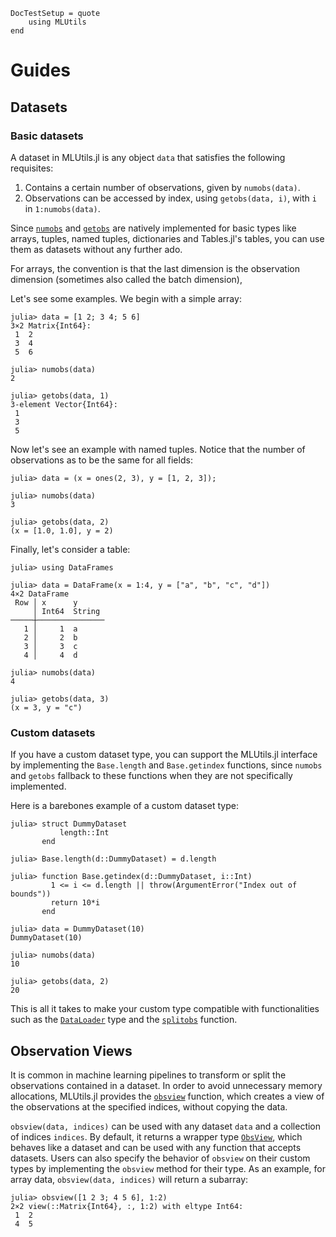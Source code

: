 ```@meta
DocTestSetup = quote
    using MLUtils
end
```

# Guides

## Datasets 

### Basic datasets

A dataset in MLUtils.jl is any object `data` that satisfies the following requisites:
1. Contains a certain number of observations, given by `numobs(data)`.
2. Observations can be accessed by index, using `getobs(data, i)`, with `i` in `1:numobs(data)`.

Since [`numobs`](@ref) and [`getobs`](@ref) are natively implemented for basic types like arrays, tuples, named tuples, dictionaries and Tables.jl's tables, you can use them as datasets without any further ado.

For arrays, the convention is that the last dimension is the observation dimension (sometimes also called the batch dimension),

Let's see some examples. We begin with a simple array:

```jldoctest
julia> data = [1 2; 3 4; 5 6]
3×2 Matrix{Int64}:
 1  2
 3  4
 5  6

julia> numobs(data)
2

julia> getobs(data, 1)
3-element Vector{Int64}:
 1
 3
 5
```

Now let's see an example with named tuples. Notice that the number of observations
as to be the same for all fields:

```jldoctest
julia> data = (x = ones(2, 3), y = [1, 2, 3]);

julia> numobs(data)
3

julia> getobs(data, 2)
(x = [1.0, 1.0], y = 2)
```
Finally, let's consider a table:

```jldoctest
julia> using DataFrames

julia> data = DataFrame(x = 1:4, y = ["a", "b", "c", "d"])
4×2 DataFrame
 Row │ x      y      
     │ Int64  String 
─────┼───────────────
   1 │     1  a
   2 │     2  b
   3 │     3  c
   4 │     4  d

julia> numobs(data)
4

julia> getobs(data, 3)
(x = 3, y = "c")
```

### Custom datasets

If you have a custom dataset type, you can support the MLUtils.jl interface by implementing the `Base.length` and `Base.getindex` functions, since `numobs` and `getobs` fallback to these functions when they are not specifically implemented.

Here is a barebones example of a custom dataset type:
```jldoctest
julia> struct DummyDataset
           length::Int
       end

julia> Base.length(d::DummyDataset) = d.length

julia> function Base.getindex(d::DummyDataset, i::Int)
         1 <= i <= d.length || throw(ArgumentError("Index out of bounds"))
         return 10*i
       end

julia> data = DummyDataset(10)
DummyDataset(10)

julia> numobs(data)
10

julia> getobs(data, 2)
20
```

This is all it takes to make your custom type compatible with functionalities such as the [`DataLoader`](@ref) type and the [`splitobs`](@ref) function.

## Observation Views

It is common in machine learning pipelines to transform or split the observations contained in a dataset. 
In order to avoid unnecessary memory allocations, MLUtils.jl provides the [`obsview`](@ref) function, which creates a view of the observations at the specified indices, without copying the data.

`obsview(data, indices)` can be used with any dataset `data` and a collection of indices `indices`. By default, 
it returns a wrapper type [`ObsView`](@ref), which behaves like a dataset and can be used with any function that accepts datasets. Users can also specify the behavior of `obsview` on their custom types by implementing the `obsview` method for their type. As an example, for array data, `obsview(data, indices)` will return a subarray:

```jldoctest
julia> obsview([1 2 3; 4 5 6], 1:2)
2×2 view(::Matrix{Int64}, :, 1:2) with eltype Int64:
 1  2
 4  5
```


